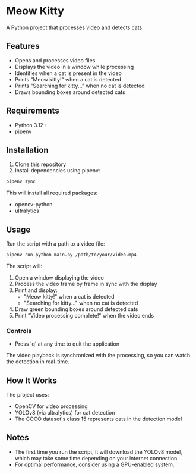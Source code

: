 # Meow Kitty

A Python project that processes video and detects cats.

## Features

* Opens and processes video files
* Displays the video in a window while processing
* Identifies when a cat is present in the video
* Prints "Meow kitty!" when a cat is detected
* Prints "Searching for kitty..." when no cat is detected
* Draws bounding boxes around detected cats

## Requirements

- Python 3.12+
- pipenv

## Installation

1. Clone this repository
2. Install dependencies using pipenv:

```bash
pipenv sync
```

This will install all required packages:
- opencv-python
- ultralytics

## Usage

Run the script with a path to a video file:

```bash
pipenv run python main.py /path/to/your/video.mp4
```

The script will:
1. Open a window displaying the video
2. Process the video frame by frame in sync with the display
3. Print and display:
   - "Meow kitty!" when a cat is detected
   - "Searching for kitty..." when no cat is detected
4. Draw green bounding boxes around detected cats
5. Print "Video processing complete!" when the video ends

### Controls
- Press 'q' at any time to quit the application

The video playback is synchronized with the processing, so you can watch the detection in real-time.

## How It Works

The project uses:
- OpenCV for video processing
- YOLOv8 (via ultralytics) for cat detection
- The COCO dataset's class 15 represents cats in the detection model

## Notes

- The first time you run the script, it will download the YOLOv8 model, which may take some time depending on your internet connection.
- For optimal performance, consider using a GPU-enabled system.
